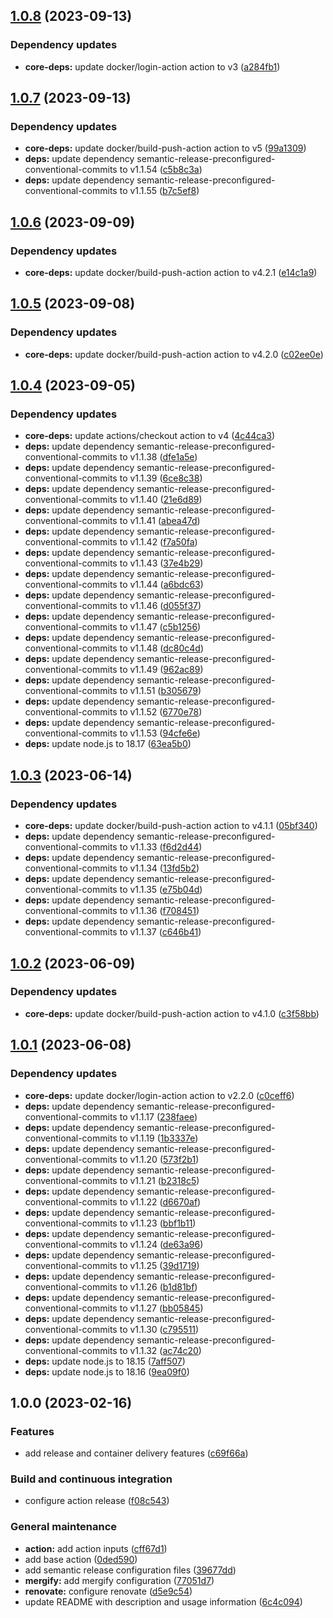 ## [1.0.8](https://github.com/SmartOperatingBlock/release-and-delivery-action/compare/1.0.7...1.0.8) (2023-09-13)


### Dependency updates

* **core-deps:** update docker/login-action action to v3 ([a284fb1](https://github.com/SmartOperatingBlock/release-and-delivery-action/commit/a284fb137edd5bfbd4a5d486a60d6f638671671a))

## [1.0.7](https://github.com/SmartOperatingBlock/release-and-delivery-action/compare/1.0.6...1.0.7) (2023-09-13)


### Dependency updates

* **core-deps:** update docker/build-push-action action to v5 ([99a1309](https://github.com/SmartOperatingBlock/release-and-delivery-action/commit/99a13092b7a8b7107f577235382bb9b5b5823410))
* **deps:** update dependency semantic-release-preconfigured-conventional-commits to v1.1.54 ([c5b8c3a](https://github.com/SmartOperatingBlock/release-and-delivery-action/commit/c5b8c3ad2d4b663fa18f3a029ac9a1eb09f8ebdb))
* **deps:** update dependency semantic-release-preconfigured-conventional-commits to v1.1.55 ([b7c5ef8](https://github.com/SmartOperatingBlock/release-and-delivery-action/commit/b7c5ef8157e739b72ff4343762f10945ed3e1a63))

## [1.0.6](https://github.com/SmartOperatingBlock/release-and-delivery-action/compare/1.0.5...1.0.6) (2023-09-09)


### Dependency updates

* **core-deps:** update docker/build-push-action action to v4.2.1 ([e14c1a9](https://github.com/SmartOperatingBlock/release-and-delivery-action/commit/e14c1a9ed24824289822c6f3f65ed0881984ec7d))

## [1.0.5](https://github.com/SmartOperatingBlock/release-and-delivery-action/compare/1.0.4...1.0.5) (2023-09-08)


### Dependency updates

* **core-deps:** update docker/build-push-action action to v4.2.0 ([c02ee0e](https://github.com/SmartOperatingBlock/release-and-delivery-action/commit/c02ee0e5c27702ec098d65fbfe37e4515f8db2f0))

## [1.0.4](https://github.com/SmartOperatingBlock/release-and-delivery-action/compare/1.0.3...1.0.4) (2023-09-05)


### Dependency updates

* **core-deps:** update actions/checkout action to v4 ([4c44ca3](https://github.com/SmartOperatingBlock/release-and-delivery-action/commit/4c44ca30e5e99f5919706ac5619964eedf19eac3))
* **deps:** update dependency semantic-release-preconfigured-conventional-commits to v1.1.38 ([dfe1a5e](https://github.com/SmartOperatingBlock/release-and-delivery-action/commit/dfe1a5e0d5c99b3d0cbed1a73f1643173163c03b))
* **deps:** update dependency semantic-release-preconfigured-conventional-commits to v1.1.39 ([6ce8c38](https://github.com/SmartOperatingBlock/release-and-delivery-action/commit/6ce8c38911630cbfdb7ac34ad889677dd1af3cf9))
* **deps:** update dependency semantic-release-preconfigured-conventional-commits to v1.1.40 ([21e6d89](https://github.com/SmartOperatingBlock/release-and-delivery-action/commit/21e6d89b8fb074746495858edf1efbfa7716a5e0))
* **deps:** update dependency semantic-release-preconfigured-conventional-commits to v1.1.41 ([abea47d](https://github.com/SmartOperatingBlock/release-and-delivery-action/commit/abea47d31f6a5c0cb9770bc32d8ada453c4ee489))
* **deps:** update dependency semantic-release-preconfigured-conventional-commits to v1.1.42 ([f7a50fa](https://github.com/SmartOperatingBlock/release-and-delivery-action/commit/f7a50fa1fbd7973800b2ea8ae1233bcdd7108558))
* **deps:** update dependency semantic-release-preconfigured-conventional-commits to v1.1.43 ([37e4b29](https://github.com/SmartOperatingBlock/release-and-delivery-action/commit/37e4b296feb6721863d1e9e9abd59e1ab04415b0))
* **deps:** update dependency semantic-release-preconfigured-conventional-commits to v1.1.44 ([a6bdc63](https://github.com/SmartOperatingBlock/release-and-delivery-action/commit/a6bdc6316367e5d10c90637c590277f6303d957b))
* **deps:** update dependency semantic-release-preconfigured-conventional-commits to v1.1.46 ([d055f37](https://github.com/SmartOperatingBlock/release-and-delivery-action/commit/d055f37b0a06ee555e164f084b1be8d7a1d3b021))
* **deps:** update dependency semantic-release-preconfigured-conventional-commits to v1.1.47 ([c5b1256](https://github.com/SmartOperatingBlock/release-and-delivery-action/commit/c5b1256269e338db4affacdad25734438e851abb))
* **deps:** update dependency semantic-release-preconfigured-conventional-commits to v1.1.48 ([dc80c4d](https://github.com/SmartOperatingBlock/release-and-delivery-action/commit/dc80c4d3e3af7d0f0f67588852bf8caeb5859019))
* **deps:** update dependency semantic-release-preconfigured-conventional-commits to v1.1.49 ([962ac89](https://github.com/SmartOperatingBlock/release-and-delivery-action/commit/962ac8969707e69546c3fc9a4b691b901eea46c4))
* **deps:** update dependency semantic-release-preconfigured-conventional-commits to v1.1.51 ([b305679](https://github.com/SmartOperatingBlock/release-and-delivery-action/commit/b305679862283e03b423c20e0e81de0f29388adf))
* **deps:** update dependency semantic-release-preconfigured-conventional-commits to v1.1.52 ([6770e78](https://github.com/SmartOperatingBlock/release-and-delivery-action/commit/6770e782c5f8ce6d7c42d1d0e2883bed157e75d4))
* **deps:** update dependency semantic-release-preconfigured-conventional-commits to v1.1.53 ([94cfe6e](https://github.com/SmartOperatingBlock/release-and-delivery-action/commit/94cfe6ef611a864efa5f262c744b5a7cc52aab7a))
* **deps:** update node.js to 18.17 ([63ea5b0](https://github.com/SmartOperatingBlock/release-and-delivery-action/commit/63ea5b0633399bbac7a6269695932e7df15c47de))

## [1.0.3](https://github.com/SmartOperatingBlock/release-and-delivery-action/compare/1.0.2...1.0.3) (2023-06-14)


### Dependency updates

* **core-deps:** update docker/build-push-action action to v4.1.1 ([05bf340](https://github.com/SmartOperatingBlock/release-and-delivery-action/commit/05bf3405c3df4bbee4ae3bda45c04923c5407cc7))
* **deps:** update dependency semantic-release-preconfigured-conventional-commits to v1.1.33 ([f6d2d44](https://github.com/SmartOperatingBlock/release-and-delivery-action/commit/f6d2d443747a120b33fb8fa36344e4665f23a92c))
* **deps:** update dependency semantic-release-preconfigured-conventional-commits to v1.1.34 ([13fd5b2](https://github.com/SmartOperatingBlock/release-and-delivery-action/commit/13fd5b284562cba56ce1597e29b7cc77a8011687))
* **deps:** update dependency semantic-release-preconfigured-conventional-commits to v1.1.35 ([e75b04d](https://github.com/SmartOperatingBlock/release-and-delivery-action/commit/e75b04db664d46ed8a2f8c68a57ad3f2ae952f19))
* **deps:** update dependency semantic-release-preconfigured-conventional-commits to v1.1.36 ([f708451](https://github.com/SmartOperatingBlock/release-and-delivery-action/commit/f7084512546767b35d4462dca6f1edbd77dd0f64))
* **deps:** update dependency semantic-release-preconfigured-conventional-commits to v1.1.37 ([c646b41](https://github.com/SmartOperatingBlock/release-and-delivery-action/commit/c646b4124262002e9c76bbec10da91a564fb6310))

## [1.0.2](https://github.com/SmartOperatingBlock/release-and-delivery-action/compare/1.0.1...1.0.2) (2023-06-09)


### Dependency updates

* **core-deps:** update docker/build-push-action action to v4.1.0 ([c3f58bb](https://github.com/SmartOperatingBlock/release-and-delivery-action/commit/c3f58bb07a5c4d7d0b859a26e04c37a6c1d083c8))

## [1.0.1](https://github.com/SmartOperatingBlock/release-and-delivery-action/compare/1.0.0...1.0.1) (2023-06-08)


### Dependency updates

* **core-deps:** update docker/login-action action to v2.2.0 ([c0ceff6](https://github.com/SmartOperatingBlock/release-and-delivery-action/commit/c0ceff66a9925610eb9a0338e5bf038200cd9866))
* **deps:** update dependency semantic-release-preconfigured-conventional-commits to v1.1.17 ([238faee](https://github.com/SmartOperatingBlock/release-and-delivery-action/commit/238faeef8d9d1201d9fcb680e0684086f9c21bac))
* **deps:** update dependency semantic-release-preconfigured-conventional-commits to v1.1.19 ([1b3337e](https://github.com/SmartOperatingBlock/release-and-delivery-action/commit/1b3337e186bda99137e6198724462b88060ef4a2))
* **deps:** update dependency semantic-release-preconfigured-conventional-commits to v1.1.20 ([573f2b1](https://github.com/SmartOperatingBlock/release-and-delivery-action/commit/573f2b1454e076a5e14220d3dae7df45469fe7ba))
* **deps:** update dependency semantic-release-preconfigured-conventional-commits to v1.1.21 ([b2318c5](https://github.com/SmartOperatingBlock/release-and-delivery-action/commit/b2318c59c1f42fc1d9b65d4a249e526c515db7b5))
* **deps:** update dependency semantic-release-preconfigured-conventional-commits to v1.1.22 ([d6670af](https://github.com/SmartOperatingBlock/release-and-delivery-action/commit/d6670af63c38acfbaf7fb5fdf17a703ab5e02406))
* **deps:** update dependency semantic-release-preconfigured-conventional-commits to v1.1.23 ([bbf1b11](https://github.com/SmartOperatingBlock/release-and-delivery-action/commit/bbf1b11a78b5fbea9071759dfd6f02170f142612))
* **deps:** update dependency semantic-release-preconfigured-conventional-commits to v1.1.24 ([de63a96](https://github.com/SmartOperatingBlock/release-and-delivery-action/commit/de63a96179369bd896fd99113efb9f8692800456))
* **deps:** update dependency semantic-release-preconfigured-conventional-commits to v1.1.25 ([39d1719](https://github.com/SmartOperatingBlock/release-and-delivery-action/commit/39d1719f6b15953c0c68012e12beb94df5efc41d))
* **deps:** update dependency semantic-release-preconfigured-conventional-commits to v1.1.26 ([b1d81bf](https://github.com/SmartOperatingBlock/release-and-delivery-action/commit/b1d81bf0fb5ceed0ad58fe50758cc8a77cd8dcee))
* **deps:** update dependency semantic-release-preconfigured-conventional-commits to v1.1.27 ([bb05845](https://github.com/SmartOperatingBlock/release-and-delivery-action/commit/bb058457f24d7aada06a9d6092ade08d8dc6e57f))
* **deps:** update dependency semantic-release-preconfigured-conventional-commits to v1.1.30 ([c795511](https://github.com/SmartOperatingBlock/release-and-delivery-action/commit/c7955112bf0ce0c68b0aec2519aed413226e2d62))
* **deps:** update dependency semantic-release-preconfigured-conventional-commits to v1.1.32 ([ac74c20](https://github.com/SmartOperatingBlock/release-and-delivery-action/commit/ac74c20217eb6feaf7af5ba05feab4f1559d2e61))
* **deps:** update node.js to 18.15 ([7aff507](https://github.com/SmartOperatingBlock/release-and-delivery-action/commit/7aff5077b423dfcb36f6b8f45d260ca3a484ec28))
* **deps:** update node.js to 18.16 ([9ea09f0](https://github.com/SmartOperatingBlock/release-and-delivery-action/commit/9ea09f01e81dd17058b5f4b162da3d8c952fdcd5))

## 1.0.0 (2023-02-16)


### Features

* add release and container delivery features ([c69f66a](https://github.com/SmartOperatingBlock/release-and-delivery-action/commit/c69f66a920515d951f59782228bfbd387485632f))


### Build and continuous integration

* configure action release ([f08c543](https://github.com/SmartOperatingBlock/release-and-delivery-action/commit/f08c5438ce6cd599e37beb62c1ebbb0e663906f4))


### General maintenance

* **action:** add action inputs ([cff67d1](https://github.com/SmartOperatingBlock/release-and-delivery-action/commit/cff67d14bbcc521684483026bdca802f35c37a85))
* add base action ([0ded590](https://github.com/SmartOperatingBlock/release-and-delivery-action/commit/0ded59080b1ce6e0b0f92e31f42152461f802dd3))
* add semantic release configuration files ([39677dd](https://github.com/SmartOperatingBlock/release-and-delivery-action/commit/39677ddcac154adba54afd865387ca87cd6e13b1))
* **mergify:** add mergify configuration ([77051d7](https://github.com/SmartOperatingBlock/release-and-delivery-action/commit/77051d7bf8c962a32e1db3754cf2da858efa6f41))
* **renovate:** configure renovate ([d5e9c54](https://github.com/SmartOperatingBlock/release-and-delivery-action/commit/d5e9c54cc96e883a9e4864c25e27f410e97ece03))
* update README with description and usage information ([6c4c094](https://github.com/SmartOperatingBlock/release-and-delivery-action/commit/6c4c094cba4712c850ca5ded0117bc8fd1c75776))
